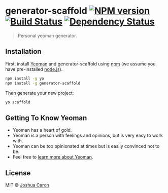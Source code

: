# generator-scaffold [![NPM version][npm-image]][npm-url] [![Build Status][travis-image]][travis-url] [![Dependency Status][daviddm-image]][daviddm-url]
> Personal yeoman generator.

## Installation

First, install [Yeoman](http://yeoman.io) and generator-scaffold using [npm](https://www.npmjs.com/) (we assume you have pre-installed [node.js](https://nodejs.org/)).

```bash
npm install -g yo
npm install -g generator-scaffold
```

Then generate your new project:

```bash
yo scaffold
```

## Getting To Know Yeoman

 * Yeoman has a heart of gold.
 * Yeoman is a person with feelings and opinions, but is very easy to work with.
 * Yeoman can be too opinionated at times but is easily convinced not to be.
 * Feel free to [learn more about Yeoman](http://yeoman.io/).

## License

MIT © [Joshua Caron]()


[npm-image]: https://badge.fury.io/js/generator-scaffold.svg
[npm-url]: https://npmjs.org/package/generator-scaffold
[travis-image]: https://travis-ci.org/joshuacaron/generator-scaffold.svg?branch=master
[travis-url]: https://travis-ci.org/joshuacaron/generator-scaffold
[daviddm-image]: https://david-dm.org/joshuacaron/generator-scaffold.svg?theme=shields.io
[daviddm-url]: https://david-dm.org/joshuacaron/generator-scaffold
